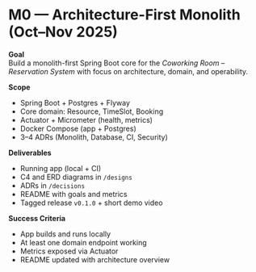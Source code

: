 # M0 — Architecture-First Monolith (Oct–Nov 2025)

**Goal**  
Build a monolith-first Spring Boot core for the *Coworking Room – Reservation System* with focus on architecture, domain, and operability.

**Scope**
- Spring Boot + Postgres + Flyway
- Core domain: Resource, TimeSlot, Booking
- Actuator + Micrometer (health, metrics)
- Docker Compose (app + Postgres)
- 3–4 ADRs (Monolith, Database, CI, Security)

**Deliverables**
- Running app (local + CI)
- C4 and ERD diagrams in `/designs`
- ADRs in `/decisions`
- README with goals and metrics
- Tagged release `v0.1.0` + short demo video

**Success Criteria**
- App builds and runs locally
- At least one domain endpoint working
- Metrics exposed via Actuator
- README updated with architecture overview